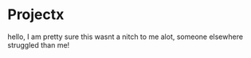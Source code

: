 # Projectx
hello,
I am pretty sure this wasnt a nitch to me alot, someone elsewhere struggled than me!
